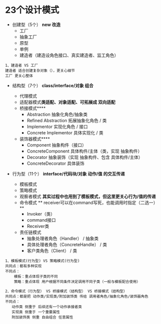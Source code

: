 # 23个设计模式
* 创建型（5个） **new 改造**
    * 工厂
    * 抽象工厂
    * 原型
    * 单例
    * 建造者（建造设角色接口、真实建造者、监工角色）
```
1、建造者 VS 工厂
建造者 适合创建复杂对象（），更关心细节
工厂 更关心整体
```
* 结构型（7个） **class/interface/对象 组合**
    * 代理模式
    * 适配器模式**类适配、对象适配、可拓展成 双向适配**
    * 桥接模式****
        * Abstraction 抽象化角色/抽象类
        * Refined Abstraction 拓展抽象化角色 / 类
        * Implementor 实现化角色 / 接口
        * Concrete Implementor 具体实现化 / 类
    * 装饰器模式****
        * Component 抽象构件（接口）
        * ConcreteComponent 具体构件/主体（类，实现 抽象构件）
        * Decorator 抽象装饰（实现 抽象构件、包含 具体构件/主体）
        * ConcreteDecorator 具体装饰

* 行为型（11个） **interface/代码块/对象 动作/值 的交互传递**
    * 模板模式
    * 策略模式
    * 观察者模式 **其实过程中也用到了模板模式，但这里更关心行为/值的传递**
    * 命令模式 ** receiver可以在command写死，也能调用时指定（二选一） **
        * Invoker（类）
        * command接口
        * Receiver类
    * 责任链模式 
        * 抽象处理者角色（Handler） / 抽象类
        * 具体处理者角色（ConcreteHandle） / 类
        * 客户类角色（Client） / 类
 ```
 1、模板模式(行为型) VS 策略模式(行为型)
 共同点：都有多种实现
 不同点：
     模板：重点体现子类的不同
     策略：重点体现 用户根据不同条件决定调用不同子类（一般与模板配合使用）
 
 2、命令模式（行为型） VS 桥接模式（结构型） VS 桥接模式（结构型）
 共同点：都是把 动作类/实现类/附加装饰类 传给 调用者角色/抽象化角色/装饰器角色
 不同点：
    动作类 侧重于 后续还有一个动作承接者类
    实现类 侧重于 一个重要属性
    附加装饰类 侧重 自由组合 任意属性
 ```